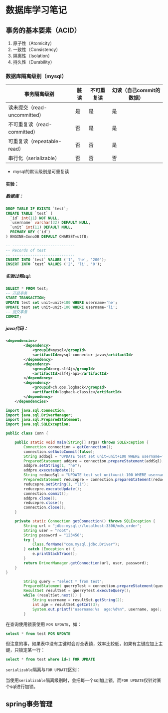 # 数据库学习笔记

## 事务的基本要素（ACID）

1. 原子性（Atomicity）
2. 一致性（Consistency）
3. 隔离性（Isolation）
4. 持久性（Durability）

### 数据库隔离级别（mysql）

| 事务隔离级别                 | 脏读 | 不可重复读 | 幻读（自己commit的数据） |
| ---------------------------- | ---- | ---------- | ------------------------ |
| 读未提交（read-uncommitted） | 是   | 是         | 是                       |
| 不可重复读（read-committed） | 否   | 是         | 是                       |
| 可重复读（repeatable-read）  | 否   | 否         | 是                       |
| 串行化（serializable）       | 否   | 否         | 否                       |

- mysql的默认级别是可重复读

#### 实验：

##### 数据库：

```sql
DROP TABLE IF EXISTS `test`;
CREATE TABLE `test` (
  `id` int(11) NOT NULL,
  `username` varchar(32) DEFAULT NULL,
  `unit` int(11) DEFAULT NULL,
  PRIMARY KEY (`id`)
) ENGINE=InnoDB DEFAULT CHARSET=utf8;

-- ----------------------------
-- Records of test
-- ----------------------------
INSERT INTO `test` VALUES ('1', 'he', '200');
INSERT INTO `test` VALUES ('2', 'li', '0');
```

##### 实验过程sql:

```sql
SELECT * FROM test;
-- 开启事务
START TRANSACTION;
UPDATE test set unit=unit+100 WHERE username='he';
UPDATE test set unit=unit-100 WHERE username='li';
-- 提交事务
COMMIT;
```

##### java代码：

```xml
<dependencies>
        <dependency>
            <groupId>mysql</groupId>
            <artifactId>mysql-connector-java</artifactId>
        </dependency>
        <dependency>
            <groupId>org.slf4j</groupId>
            <artifactId>slf4j-api</artifactId>
        </dependency>
        <dependency>
            <groupId>ch.qos.logback</groupId>
            <artifactId>logback-classic</artifactId>
        </dependency>
    </dependencies>
```



```java
import java.sql.Connection;
import java.sql.DriverManager;
import java.sql.PreparedStatement;
import java.sql.SQLException;

public class Conn {

    public static void main(String[] args) throws SQLException {
        Connection connection = getConnection();
        connection.setAutoCommit(false);
        String addSql = "UPDATE test set unit=unit+100 WHERE username=?";
        PreparedStatement addpre = connection.prepareStatement(addSql);
        addpre.setString(1, "he");
        addpre.executeUpdate();
        String reduceSql = "UPDATE test set unit=unit-100 WHERE username=?";
        PreparedStatement reducepre = connection.prepareStatement(reduceSql);
        reducepre.setString(1, "li");
        reducepre.executeUpdate();
        connection.commit();
        addpre.close();
        reducepre.close();
        connection.close();
    }

    private static Connection getConnection() throws SQLException {
        String url = "jdbc:mysql://localhost:3306/mds_order";
        String user = "root";
        String password = "123456";
        try {
            Class.forName("com.mysql.jdbc.Driver");
        } catch (Exception e) {
            e.printStackTrace();
        }
        return DriverManager.getConnection(url, user, password);
    }
}
```

```java
		String query = "select * from test";
        PreparedStatement querryTest = connection.prepareStatement(query);
        ResultSet resultSet = querryTest.executeQuery();
        while (resultSet.next()) {
            String username = resultSet.getString(2);
            int age = resultSet.getInt(3);
            System.out.printf("username:%s  age:%d%n", username, age);
        }
```

在查询使用锁表使用 `FOR UPDATE`，如：

```sql
select * from test FOR UPDATE
```

但注意的事，如果表中没有主键时会对全表锁，效率比较低，如果有主键应加上主键，只锁定某一行：

```sql
select * from test where id=1 FOR UPDATE
```

`serializable`隔离与`FOR UPDATE`区别：

当使用`serializable`隔离级别时，会把每一个sql加上锁，而`FOR UPDATE`仅针对某个sql进行加锁。

## spring事务管理

